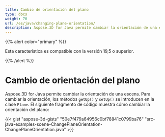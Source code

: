 ```yaml
---
title: Cambio de orientación del plano
type: docs
weight: 70
url: /es/java/changing-plane-orientation/
description: Aspose.3D for Java permite cambiar la orientación de una escena. Para cambiar la orientación, se introducen los métodos getUp() y setUp() en Plane Class.
---
```

{{% alert color="primary" %}} 

Esta característica es compatible con la versión 19,5 o superior.

{{% /alert %}} 
#  **Cambio de orientación del plano**
Aspose.3D for Java permite cambiar la orientación de una escena. Para cambiar la orientación, los métodos `getUp()` y `setUp()` se introducen en la clase `Plane`. El siguiente fragmento de código muestra cómo cambiar la orientación del plano:

{{< gist "aspose-3d-gists" "50e7f479a64956c0bf78841c0799ba76" "src-java-examples-scene-ChangePlaneOrientation-ChangePlaneOrientation.java" >}}
